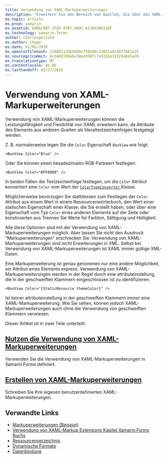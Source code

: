 ```yaml
---
title: Verwendung von XAML-Markuperweiterungen
description: "Erweitern Sie den Bereich von Quellen, die über das XAML-Attributen festgelegt ist"
ms.topic: article
ms.prod: xamarin
ms.assetid: EB06C8B7-3FD5-47B7-A09C-A13063BD110F
ms.technology: xamarin-forms
author: charlespetzold
ms.author: chape
ms.date: 01/05/2018
ms.openlocfilehash: 11889115b65608c750690c33052a9c86f7081e25
ms.sourcegitcommit: 6cd40d190abe38edd50fc74331be15324a845a28
ms.translationtype: MT
ms.contentlocale: de-DE
ms.lasthandoff: 02/27/2018
---
```

# <a name="xaml-markup-extensions"></a>Verwendung von XAML-Markuperweiterungen

Verwendung von XAML-Markuperweiterungen können die Leistungsfähigkeit und Flexibilität von XAML erweitern kann, da Attribute des Elements aus anderen Quellen als literaltextzeichenfolgen festgelegt werden.

Z. B. normalerweise legen Sie die `Color` Eigenschaft `BoxView` wie folgt:

```xaml
<BoxView Color="Blue" />
```

Oder Sie können einen hexadezimalen RGB-Farbwert festlegen:

```xaml
<BoxView Color="#FF0080" />
```

In beiden Fällen die Textzeichenfolge festlegen, um die `Color` Attribut konvertiert eine `Color` vom Wert der [ `ColorTypeConverter` ](https://developer.xamarin.com/api/type/Xamarin.Forms.ColorTypeConverter/) Klasse.

Möglicherweise bevorzugen Sie stattdessen zum Festlegen der `Color` Attribut aus einem Wert in einem Ressourcenwörterbuch, den Wert einer statischen Eigenschaft einer Klasse, die Sie erstellt haben, oder über eine Eigenschaft vom Typ `Color` eines anderen Elements auf der Seite oder konstruierten aus Trennen Sie Werte für Farbton, Sättigung und Helligkeit.

Alle diese Optionen sind mit der Verwendung von XAML-Markuperweiterungen möglich. Aber lassen Sie nicht den Ausdruck "Markuperweiterungen" erschrecken Sie: Verwendung von XAML-Markuperweiterungen sind *nicht* Erweiterungen in XML. Selbst bei Verwendung von XAML-Markuperweiterungen ist XAML immer gültige XML-Daten. 

Eine Markuperweiterung ist genau genommen nur eine andere Möglichkeit, ein Attribut eines Elements express. Verwendung von XAML-Markuperweiterungen werden in der Regel durch eine attributeinstellung, die in der geschweiften Klammern eingeschlossen ist zu identifizieren:

```xaml
<BoxView Color="{StaticResource themeColor}" />
```

Ist keiner attributeinstellung in der geschweiften Klammern *immer* eine XAML-Markuperweiterung. Wie Sie sehen, können jedoch XAML-Markuperweiterungen auch ohne die Verwendung von geschweiften Klammern verwiesen.

Dieser Artikel ist in zwei Teile unterteilt:

## <a name="consuming-xaml-markup-extensionsconsumingmd"></a>[Nutzen die Verwendung von XAML-Markuperweiterungen](consuming.md)  

Verwenden Sie die Verwendung von XAML-Markuperweiterungen in Xamarin.Forms definiert.

## <a name="creating-xaml-markup-extensionscreatingmd"></a>[Erstellen von XAML-Markuperweiterungen](creating.md) 

Schreiben Sie Ihre eigenen benutzerdefinierten XAML-Markuperweiterungen.



## <a name="related-links"></a>Verwandte Links

- [Markuperweiterungen (Beispiel)](https://developer.xamarin.com/samples/xamarin-forms/XAML/MarkupExtensions/)
- [Verwendung von XAML-Markup Extensions Kapitel Xamarin.Forms Buchs](~/xamarin-forms/creating-mobile-apps-xamarin-forms/summaries/chapter10.md)
- [Ressourcenverzeichnis](~/xamarin-forms/xaml/resource-dictionaries.md)
- [Dynamische Formate](~/xamarin-forms/user-interface/styles/dynamic.md)
- [Datenbindung](~/xamarin-forms/app-fundamentals/data-binding/index.md)
